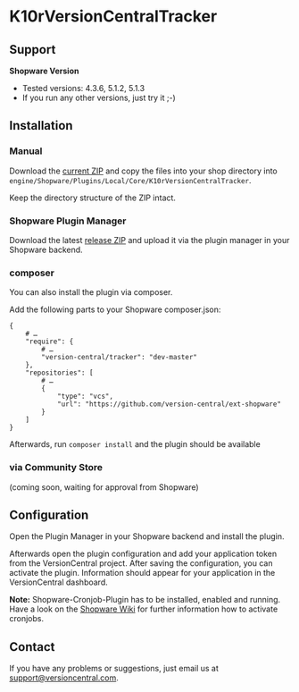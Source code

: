# K10rVersionCentralTracker

## Support

**Shopware Version**

* Tested versions: 4.3.6, 5.1.2, 5.1.3
* If you run any other versions, just try it ;-)

## Installation

### Manual

Download the [current ZIP](https://github.com/version-central/ext-shopware/archive/master.zip) and copy the files into your shop directory into `engine/Shopware/Plugins/Local/Core/K10rVersionCentralTracker`.

Keep the directory structure of the ZIP intact.

### Shopware Plugin Manager

Download the latest [release ZIP](https://github.com/version-central/ext-shopware/releases) and upload it via the plugin manager in your Shopware backend.

### composer

You can also install the plugin via composer.

Add the following parts to your Shopware composer.json:

```
{
    # …
    "require": {
        # …
        "version-central/tracker": "dev-master"
    },
    "repositories": [
        # …
        {
            "type": "vcs",
            "url": "https://github.com/version-central/ext-shopware"
        }
    ]
}
```

Afterwards, run `composer install` and the plugin should be available

### via Community Store

(coming soon, waiting for approval from Shopware)

## Configuration

Open the Plugin Manager in your Shopware backend and install the plugin.

Afterwards open the plugin configuration and add your application token from the VersionCentral project. After saving the configuration, you can activate the plugin. Information should appear for your application in the VersionCentral dashboard.

**Note:** Shopware-Cronjob-Plugin has to be installed, enabled and running. Have a look on the [Shopware Wiki](http://community.shopware.com/Cronjobs_detail_1102.html) for further information how to activate cronjobs.

## Contact

If you have any problems or suggestions, just email us at [support@versioncentral.com](mailto:support@versioncentral.com).
